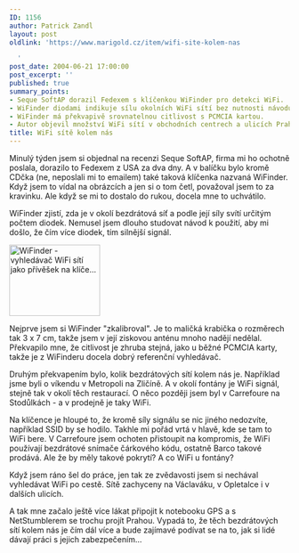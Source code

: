 ```yaml
---
ID: 1156
author: Patrick Zandl
layout: post
oldlink: 'https://www.marigold.cz/item/wifi-site-kolem-nas

  '
post_date: 2004-06-21 17:00:00
post_excerpt: ''
published: true
summary_points:
- Seque SoftAP dorazil Fedexem s klíčenkou WiFinder pro detekci WiFi.
- WiFinder diodami indikuje sílu okolních WiFi sítí bez nutnosti návodu.
- WiFinder má překvapivě srovnatelnou citlivost s PCMCIA kartou.
- Autor objevil množství WiFi sítí v obchodních centrech a ulicích Prahy.
title: WiFi sítě kolem nás
---
```


<p>
Minulý týden jsem si objednal na recenzi Seque SoftAP, firma mi ho ochotně poslala, dorazilo to Fedexem z USA za dva dny. A v balíčku bylo kromě CDčka (ne, neposlali mi to emailem) také taková klíčenka nazvaná WiFinder. Když jsem to vídal na obrázcích a jen si o tom četl, považoval jsem to za kravinku. Ale když se mi to dostalo do rukou, docela mne to uchvátilo. </p>

<p>
WiFinder zjistí, zda je v okolí bezdrátová síť a podle její síly svítí určitým počtem diodek. Nemusel jsem dlouho studovat návod k použití, aby mi došlo, že čím více diodek, tím silnější signál. </p>

<div class="leftbox"><img src="/wp-content/uploads/20040621-wifinder.gif" alt="WiFinder - vyhledávač WiFi sítí jako přívěšek na klíče..." width="163" height="128" /></div>
<p>
Nejprve jsem si WiFinder "zkalibroval". Je to maličká krabička o rozměrech tak 3 x 7 cm, takže jsem v její ziskovou anténu mnoho nadějí nedělal. Překvapilo mne, že citlivost je zhruba stejná, jako u běžné PCMCIA karty, takže je z WiFinderu docela dobrý referenční vyhledávač. </p>

<p>
Druhým překvapením bylo, kolik bezdrátových sítí kolem nás je. Například jsme byli o víkendu v Metropoli na Zličíně. A v okolí fontány je WiFi signál, stejně tak v okolí těch restaurací. O něco později jsem byl v Carrefoure na Stodůlkách - a v prodejně je taky WiFi. </p>

<p>
Na klíčence je hloupé to, že kromě síly signálu se nic jiného nedozvíte, například SSID by se hodilo. Takhle mi pořád vrtá v hlavě, kde se tam to WiFi bere. V Carrefoure jsem ochoten přistoupit na kompromis, že WiFi používají bezdrátové snímače čárkového kódu, ostatně Barco takové prodává. Ale že by měly takové pokrytí? A co WiFi u fontány?</p>

<p>
Když jsem ráno šel do práce, jen tak ze zvědavosti jsem si nechával vyhledávat WiFi po cestě. Sítě zachyceny na Václaváku, v Opletalce i v dalších ulicích. </p>

<p>
A tak mne začalo ještě více lákat připojit k notebooku GPS a s NetStumblerem se trochu projít Prahou. Vypadá to, že těch bezdrátových sítí kolem nás je čím dál více a bude zajímavé podívat se na to, jak si lidé dávají práci s jejich zabezpečením...
</p>